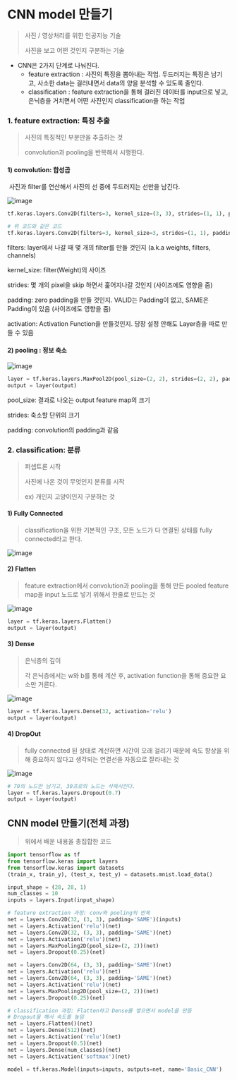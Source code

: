 # CNN model 만들기

> 사진 / 영상처리를 위한 인공지능 기술
>
> 사진을 보고 어떤 것인지 구분하는 기술



- CNN은 2가지 단계로 나눠진다.
  - feature extraction : 사진의 특징을 뽑아내는 작업. 두드러지는 특징은 남기고, 사소한 data는 걸러내면서 data의 양을 분석할 수 있도록 줄인다.
  - classification : feature extraction을 통해 걸러진 데이터를 input으로 넣고, 은닉층을 거치면서 어떤 사진인지 classification을 하는 작업



### 1. feature extraction: 특징 추출

> 사진의 특징적인 부분만을 추출하는 것
>
> convolution과 pooling을 반복해서 시행한다.

#### 1) convolution: 합성곱

​	사진과 filter를 연산해서 사진의 선 중에 두드러지는 선만을 남긴다.

![image](https://user-images.githubusercontent.com/58927491/77523459-1e0ef500-6ec9-11ea-9673-997363a5387d.png)

```python
tf.keras.layers.Conv2D(filters=3, kernel_size=(3, 3), strides=(1, 1), padding='VALID', activation='relu')

# 위 코드와 같은 코드
tf.keras.layers.Conv2D(filters=3, kernel_size=3, strides=(1, 1), padding='VALID', activation='relu')
```

filters: layer에서 나갈 때 몇 개의 filter를 만들 것인지 (a.k.a weights, filters, channels)  

kernel_size: filter(Weight)의 사이즈  

strides: 몇 개의 pixel을 skip 하면서 훑어지나갈 것인지 (사이즈에도 영향을 줌)  

padding: zero padding을 만들 것인지. VALID는 Padding이 없고, SAME은 Padding이 있음 (사이즈에도 영향을 줌)  

activation: Activation Function을 만들것인지. 당장 설정 안해도 Layer층을 따로 만들 수 있음



#### 2) pooling : 정보 축소

![image](https://user-images.githubusercontent.com/58927491/77524348-88746500-6eca-11ea-8a0e-e3eee947dc5f.png)



```python
layer = tf.keras.layers.MaxPool2D(pool_size=(2, 2), strides=(2, 2), padding='SAME')
output = layer(output)
```

pool_size: 결과로 나오는 output feature map의 크기

strides: 축소할 단위의 크기

padding: convolution의 padding과 같음



### 2. classification: 분류

> 퍼셉트론 시작
>
> 사진에 나온 것이 무엇인지 분류를 시작
>
> ex) 개인지 고양이인지 구분하는 것



#### 1) Fully Connected 

>  classification을 위한 기본적인 구조, 모든 노드가 다 연결된 상태를 fully connected라고 한다.

![image](https://user-images.githubusercontent.com/58927491/77525494-78f61b80-6ecc-11ea-9ad3-008e2f9affed.png)

#### 2) Flatten

>  feature extraction에서 convolution과 pooling을 통해 만든 pooled feature map을 input 노드로 넣기 위해서 한줄로 만드는 것

![image](https://user-images.githubusercontent.com/58927491/77525564-97f4ad80-6ecc-11ea-9865-656f28cb756e.png)

```python
layer = tf.keras.layers.Flatten()
output = layer(output)
```



#### 3) Dense

>은닉층의 깊이
>
>각 은닉층에서는 w와 b를 통해 계산 후, activation function을 통해 중요한 요소만 거른다.

![image](https://user-images.githubusercontent.com/58927491/77526317-bc04be80-6ecd-11ea-8155-e0afa94ca3bc.png)

```python
layer = tf.keras.layers.Dense(32, activation='relu')
output = layer(output)
```



#### 4) DropOut

> fully connected 된 상태로 계산하면 시간이 오래 걸리기 때문에 속도 향상을 위해 중요하지 않다고 생각되는 연결선을 자동으로 잘라내는 것

![image](https://user-images.githubusercontent.com/58927491/77526555-2584cd00-6ece-11ea-9082-e16f2c62e561.png)

```python
# 70의 노드만 남기고, 30프로의 노드는 삭제시킨다.
layer = tf.keras.layers.Dropout(0.7)
output = layer(output)
```





## CNN model 만들기(전체 과정)

> 위에서 배운 내용을 총집합한 코드

```python
import tensorflow as tf
from tensorflow.keras import layers
from tensorflow.keras import datasets
(train_x, train_y), (test_x, test_y) = datasets.mnist.load_data()

input_shape = (28, 28, 1)
num_classes = 10
inputs = layers.Input(input_shape)

# feature extraction 과정: conv와 pooling의 반복
net = layers.Conv2D(32, (3, 3), padding='SAME')(inputs)
net = layers.Activation('relu')(net)
net = layers.Conv2D(32, (3, 3), padding='SAME')(net)
net = layers.Activation('relu')(net)
net = layers.MaxPooling2D(pool_size=(2, 2))(net)
net = layers.Dropout(0.25)(net)

net = layers.Conv2D(64, (3, 3), padding='SAME')(net)
net = layers.Activation('relu')(net)
net = layers.Conv2D(64, (3, 3), padding='SAME')(net)
net = layers.Activation('relu')(net)
net = layers.MaxPooling2D(pool_size=(2, 2))(net)
net = layers.Dropout(0.25)(net)

# classification 과정: Flatten하고 Dense를 쌓으면서 model을 만듬
# Dropout을 해서 속도를 높임
net = layers.Flatten()(net)
net = layers.Dense(512)(net)
net = layers.Activation('relu')(net)
net = layers.Dropout(0.5)(net)
net = layers.Dense(num_classes)(net)
net = layers.Activation('softmax')(net)

model = tf.keras.Model(inputs=inputs, outputs=net, name='Basic_CNN')
```

